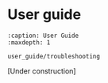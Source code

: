 # User guide

```{toctree}
:caption: User Guide
:maxdepth: 1

user_guide/troubleshooting
```
[Under construction]


